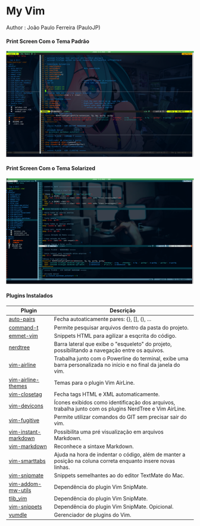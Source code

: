# My Vim

Author : João Paulo Ferreira (PauloJP)

#### Print Screen Com o Tema Padrão
![my-vim](https://raw.githubusercontent.com/paulojp-dev/my-vim/master/my-vim.png)

#### Print Screen Com o Tema Solarized
![my-vim](https://raw.githubusercontent.com/paulojp-dev/my-vim/master/my-vim-02.png)

#### Plugins Instalados

Plugin                                                          					|   Descrição
--------                                                        					|------
[auto-pairs](https://github.com/jiangmiao/auto-pairs)           					|  Fecha autoaticamente pares: {}, [], (), ...
[command-t](https://github.com/wincent/command-t)           							|  Permite pesquisar arquivos dentro da pasta do projeto.
[emmet-vim](https://github.com/mattn/emmet-vim)                           |  Snippets HTML para agilizar a esqcrita do código.
[nerdtree](https://github.com/scrooloose/nerdtree)                        |  Barra lateral que exibe o "esqueleto" do projeto, possibilitando a navegação entre os aquivos.
[vim-airline](https://github.com/vim-airline/vim-airline)                 |  Trabalha junto com o Powerline do terminal, exibe uma barra personalizada no início e no final da janela do vim.
[vim-airline-themes](https://github.com/vim-airline/vim-airline-themes)   |  Temas para o plugin Vim AirLine.
[vim-closetag](https://github.com/alvan/vim-closetag)           					|  Fecha tags HTML e XML automaticamente.
[vim-devicons](https://github.com/ryanoasis/vim-devicons)           			|  Ícones exibidos como identificação dos arquivos, trabalha junto com os plugins NerdTree e Vim AirLine.
[vim-fugitive](https://github.com/tpope/vim-fugitive)           					|  Permite utilizar comandos do GIT sem precisar sair do vim.
[vim-instant-markdown](https://github.com/suan/vim-instant-markdown)      |  Possibilita uma pré visualização em arquivos Markdown.
[vim-markdown](https://github.com/plasticboy/vim-markdown)           			|  Reconhece a sintaxe Markdown.
[vim-smarttabs](https://github.com/dpc/vim-smarttabs)           					|  Ajuda na hora de indentar o código, além de manter a posição na coluna correta enquanto insere novas linhas.
[vim-snipmate](https://github.com/garbas/vim-snipmate)           					|  Snippets semelhantes ao do editor TextMate do Mac.
[vim-addom-mw-utils](https://github.com/MarcWeber/vim-addon-mw-utils)     |  Dependência do plugin Vim SnipMate.
[tlib_vim](https://github.com/tomtom/tlib_vim)           									|  Dependência do plugin Vim SnipMate.
[vim-snippets](https://github.com/honza/vim-snippets)           					|  Dependência do plugin Vim SnipMate. Opicional.
[vumdle](https://github.com/VundleVim/Vundle.vim)           							|  Gerenciador de plugins do Vim.

